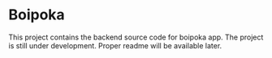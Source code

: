 # Boipoka 

This project contains the backend source code for boipoka app. The project is still under development. Proper readme will be available later.

